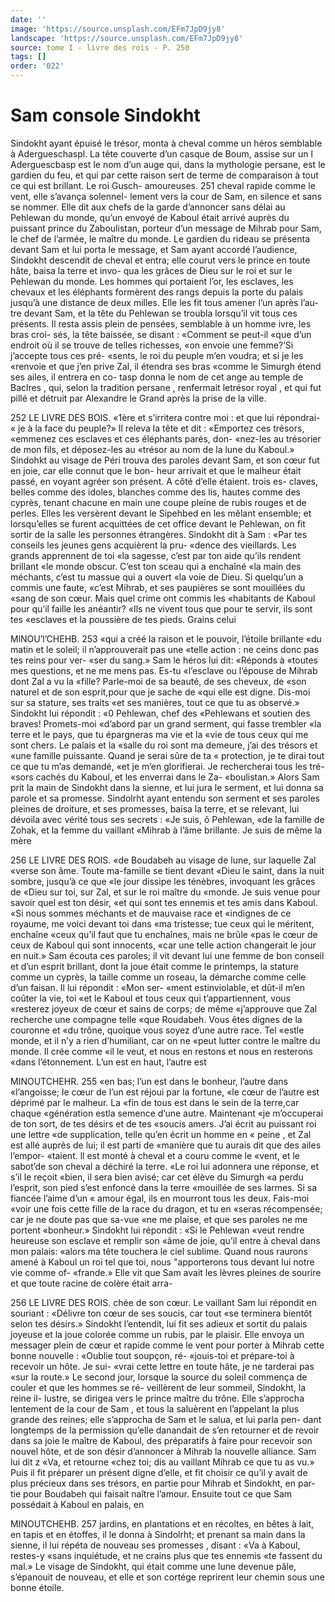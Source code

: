 ```yaml
---
date: ''
image: 'https://source.unsplash.com/EFm7JpD9jy8'
landscape: 'https://source.unsplash.com/EFm7JpD9jy8'
source: tome I - livre des rois - P. 250
tags: []
order: '022'
---
```


# Sam console Sindokht

Sindokht ayant épuisé le trésor, monta à cheval
comme un héros semblable à Adergueschaspl. La tête couverte d’un casque de Boum, assise sur un
l Aderguescbasp est le nom d’un auge qui, dans la mythologie
persane, est le gardien du feu, et qui par cette raison sert de terme de comparaison à tout ce qui est brillant. Le roi Gusch-
amoureuses. 251 cheval rapide comme le vent, elle s’avança solennel-
lement vers la cour de Sam, en silence et sans se nommer. Elle dit aux chefs de la garde d’annoncer sans délai au Pehlewan du monde, qu’un envoyé de
Kaboul était arrivé auprès du puissant prince du Zaboulistan, porteur d’un message de Mihrab pour Sam, le chef de l’armée, le maître du monde. Le
gardien du rideau se présenta devant Sam et lui porta le message, et Sam ayant accordé l’audience,
Sindokht descendit de cheval et entra; elle courut vers le prince en toute hâte, baisa la terre et invo- qua les grâces de Dieu sur le roi et sur le Pehlewan du monde. Les hommes qui portaient l’or, les esclaves,
les chevaux et les éléphants formèrent des rangs depuis la porte du palais jusqu’à une distance de deux milles. Elle les fit tous amener l’un après l’au-
tre devant Sam, et la tête du Pehlewan se troubla lorsqu’il vit tous ces présents. Il resta assis plein de pensées, semblable à un homme ivre, les bras croi- sés, la tête baissée, se disant : «Comment se peut-il
«que d’un endroit où il se trouve de telles richesses, «on envoie une femme?’Si j’accepte tous ces pré- «sents, le roi du peuple m’en voudra; et si je les «renvoie et que j’en prive Zal, il étendra ses bras «comme le Simurgh étend ses ailes, il entrera en co-
tasp donna le nom de cet ange au temple de Baclres , qui, selon la tradition persane , renfermait letrésor royal , et qui fut pillé et détruit par Alexandre le Grand après la prise de la ville.

252 LE LIVRE DES BOIS.
«1ère et s’irritera contre moi : et que lui répondrai-
« je à la face du peuple?»
Il releva la tête et dit : «Emportez ces trésors, «emmenez ces esclaves et ces éléphants parés, don- «nez-les au trésorier de mon fils, et déposez-les au «trésor au nom de la lune du Kaboul.» Sindohkt
au visage de Péri trouva des paroles devant Sam, et son cœur fut en joie, car elle connut que le bon- heur arrivait et que le malheur était passé, en voyant agréer son présent. A côté d’elle étaient. trois es-
claves, belles comme des idoles, blanches comme des lis, hautes comme des cyprès, tenant chacune en main une coupe pleine de rubis rouges et de perles. Elles les versèrent devant le Sipehbed en les mêlant ensemble; et lorsqu’elles se furent acquittées
de cet office devant le Pehlewan, on fit sortir de la salle les personnes étrangères. Sindokht dit à Sam :
«Par tes conseils les jeunes gens acquièrent la pru- «dence des vieillards. Les grands apprennent de toi «la sagesse, c’est par ton aide qu’ils rendent brillant
«le monde obscur. C’est ton sceau qui a enchaîné
«la main des méchants, c’est tu massue qui a ouvert
«la voie de Dieu. Si quelqu’un a commis une faute, «c’est Mihrab, et ses paupières se sont mouillées du
«sang de son cœur. Mais quel crime ont commis les «habitants de Kaboul pour qu’il faille les anéantir?
«Ils ne vivent tous que pour te servir, ils sont tes «esclaves et la poussière de tes pieds. Grains celui

MlNOU’l’CHEHB. 253 «qui a créé la raison et le pouvoir, l’étoile brillante
«du matin et le soleil; il n’approuverait pas une «telle action : ne ceins donc pas tes reins pour ver- «ser du sang.» Sam le héros lui dit: «Réponds à
«toutes mes questions, et ne me mens pas. Es-tu «l’esclave ou l’épouse de Mihrab dont Zal a vu la
«fille? Parle-moi de sa beauté, de ses cheveux, de «son naturel et de son esprit,pour que je sache de «qui elle est digne. Dis-moi sur sa stature, ses traits «et ses manières, tout ce que tu as observé.»
Sindokht lui répondit : «0 Pehlewan, chef des
«Pehlewans et soutien des braves! Promets-moi «d’abord par un grand serment, qui fasse trembler
«la terre et le pays, que tu épargneras ma vie et la «vie de tous ceux qui me sont chers. Le palais et la «salle du roi sont ma demeure, j’ai des trésors et
«une famille puissante. Quand je serai sûre de ta « protection, je te dirai tout ce que tu m’as demandé,
«et je m’en glorifierai. Je rechercherai tous les tré-
«sors cachés du Kaboul, et les enverrai dans le Za- «boulistan.» Alors Sam prit la main de Sindokht dans la sienne, et lui jura le serment, et lui donna sa parole et sa promesse. Sindolrht ayant entendu son serment et ses paroles pleines de droiture, et ses promesses, baisa la terre, et se relevant, lui dévoila avec vérité tous ses secrets : «Je suis, ô Pehlewan,
«de la famille de Zohak, et la femme du vaillant «Mihrab à l’âme brillante. Je suis de même la mère

256 LE LIVRE DES ROIS.
«de Boudabeh au visage de lune, sur laquelle Zal «verse son âme. Toute ma-famille se tient devant «Dieu le saint, dans la nuit sombre, jusqu’à ce que
«le jour dissipe les ténèbres, invoquant les grâces de «Dieu sur toi, sur Zal, et sur le roi maître du «monde. Je suis venue pour savoir quel est ton désir, «et qui sont tes ennemis et tes amis dans Kaboul. «Si nous sommes méchants et de mauvaise race et «indignes de ce royaume, me voici devant toi dans «ma tristesse; tue ceux qui le méritent, enchaîne «ceux qu’il faut que tu enchaînes, mais ne brûle
«pas le cœur de ceux de Kaboul qui sont innocents, «car une telle action changerait le jour en nuit.» Sam écouta ces paroles; il vit devant lui une femme de bon conseil et d’un esprit brillant, dont la joue était comme le printemps, la stature comme un
cyprès, la taille comme un roseau, la démarche comme celle d’un faisan. Il lui répondit : «Mon ser- «ment estinviolable, et dût-il m’en coûter la vie, toi
«et le Kaboul et tous ceux qui t’appartiennent, vous «resterez joyeux de cœur et sains de corps; de même «j’approuve que Zal recherche une compagne telle «que Roudabeh. Vous êtes dignes de la couronne et «du trône, quoique vous soyez d’une autre race. Tel «estle monde, et il n’y a rien d’humiliant, car on ne
«peut lutter contre le maître du monde. Il crée comme
«il le veut, et nous en restons et nous en resterons «dans l’étonnement. L’un est en haut, l’autre est

MINOUTCHEHR. 255 «en bas; l’un est dans le bonheur, l’autre dans
«l’angoisse; le cœur de l’un est réjoui par la fortune,
«le cœur de l’autre est déprimé par le malheur. La
«fin de tous est dans le sein de la terre,car chaque «génération estla semence d’une autre. Maintenant
«je m’occuperai de ton sort, de tes désirs et de tes «soucis amers. J’ai écrit au puissant roi une lettre «de supplication, telle qu’en écrit un homme en
« peine , et Zal est allé auprès de lui; il est parti de «manière que tu aurais dit que des ailes l’empor- «taient. ll est monté à cheval et a couru comme le «vent, et le sabot’de son cheval a déchiré la terre.
«Le roi lui adonnera une réponse, et s’il le reçoit «bien, il sera bien avisé; car cet élève du Simurgh «a perdu l’esprit, son pied s’est enfoncé dans la terre «mouillée de ses larmes. Si sa fiancée l’aime d’un
« amour égal, ils en mourront tous les deux. Fais-moi «voir une fois cette fille de la race du dragon, et tu en «seras récompensée; car je ne doute pas que sa-vue
«ne me plaise, et que ses paroles ne me portent «bonheur.» Sindokht lui répondit : «Si le Pehlewan «veut rendre heureuse son esclave et remplir son «âme de joie, qu’il entre à cheval dans mon palais:
«alors ma tête touchera le ciel sublime. Quand nous raurons amené à Kaboul un roi tel que toi, nous
"apporterons tous devant lui notre vie comme of- «frande.» Elle vit que Sam avait les lèvres pleines
de sourire et que toute racine de colère était arra-

256 LE LIVRE DES ROIS.
chée de son cœur. Le vaillant Sam lui répondit en souriant : «Délivre ton cœur de ses soucis, car tout «se terminera bientôt selon tes désirs.»
Sindokht l’entendit, lui fit ses adieux et sortit du palais joyeuse et la joue colorée comme un rubis, par le plaisir. Elle envoya un messager plein de cœur et rapide comme le vent pour porter à Mihrab cette bonne nouvelle : «Oublie tout soupçon, ré- «jouis-toi et prépare-toi à recevoir un hôte. Je sui-
«vrai cette lettre en toute hâte, je ne tarderai pas «sur la route.» Le second jour, lorsque la source du soleil commença de couler et que les hommes se ré- veillèrent de leur sommeil, Sindokht, la reine il- lustre, se dirigea vers le prince maître du trône. Elle s’approcha lentement de la cour de Sam , et tous
la saluèrent en l’appelant la plus grande des reines; elle s’approcha de Sam et le salua, et lui parla pen- dant longtemps de la permission qu’elle danandait de s’en retourner et de revoir dans sa joie le maître de Kaboul, des préparatifs à faire pour recevoir son nouvel hôte, et de son désir d’annoncer à Mihrab
la nouvelle alliance. Sam lui dit z «Va, et retourne «chez toi; dis au vaillant Mihrab ce que tu as vu.» Puis il fit préparer un présent digne d’elle, et fit choisir ce qu’il y avait de plus précieux dans ses trésors, en partie pour Mihrab et Sindokht, en par- tie pour Boudabeh qui faisait naître l’amour. Ensuite tout ce que Sam possédait à Kaboul en palais, en

MINOUTCHEHB. 257 jardins, en plantations et en récoltes, en bêtes à
lait, en tapis et en étoffes, il le donna à Sindolrht; et prenant sa main dans la sienne, il lui répéta de nouveau ses promesses , disant : «Va à Kaboul, restes-y «sans inquiétude, et ne crains plus que tes ennemis «te fassent du mal.» Le visage de Sindokht, qui était comme une lune devenue pâle, s’épanouit de nouveau, et elle et son cortége reprirent leur chemin sous une bonne étoile.
